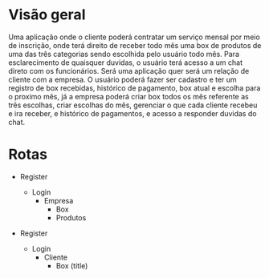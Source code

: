 # Visão geral

Uma aplicação onde o cliente poderá contratar um serviço mensal por meio de inscrição, onde terá direito de receber todo mês uma box de produtos de uma das três categorias sendo escolhida pelo usuário todo mês.
Para esclarecimento de quaisquer duvidas, o usuário terá acesso a um chat direto com os funcionários.
Será uma aplicação quer será um relação de cliente com a empresa. O usuário poderá fazer ser cadastro e ter um registro de box recebidas, histórico de pagamento, box atual e escolha para o proximo mês, já a empresa poderá criar box todos os mês referente as três escolhas, criar escolhas do mês, gerenciar o que cada cliente recebeu e ira receber, e histórico de pagamentos, e acesso a responder duvidas do chat.

# Rotas

- Register

  - Login
    - Empresa
      - Box
      - Produtos

- Register

  - Login
    - Cliente
      - Box (title)
